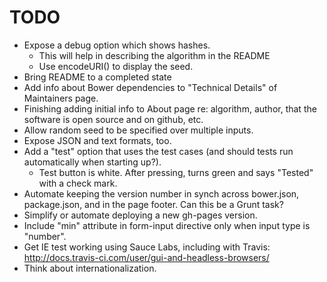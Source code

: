 TODO
====

* Expose a debug option which shows hashes.
  - This will help in describing the algorithm in the README
  - Use encodeURI() to display the seed.
* Bring README to a completed state
* Add info about Bower dependencies to "Technical Details" of Maintainers page.
* Finishing adding initial info to About page re: algorithm, author, that
  the software is open source and on github, etc.
* Allow random seed to be specified over multiple inputs.
* Expose JSON and text formats, too.
* Add a "test" option that uses the test cases (and should tests
  run automatically when starting up?).
  - Test button is white.  After pressing, turns green and says "Tested"
    with a check mark.
* Automate keeping the version number in synch across bower.json,
  package.json, and in the page footer.  Can this be a Grunt task?
* Simplify or automate deploying a new gh-pages version.
* Include "min" attribute in form-input directive only when input
  type is "number".
* Get IE test working using Sauce Labs, including with Travis:
  http://docs.travis-ci.com/user/gui-and-headless-browsers/
* Think about internationalization.
